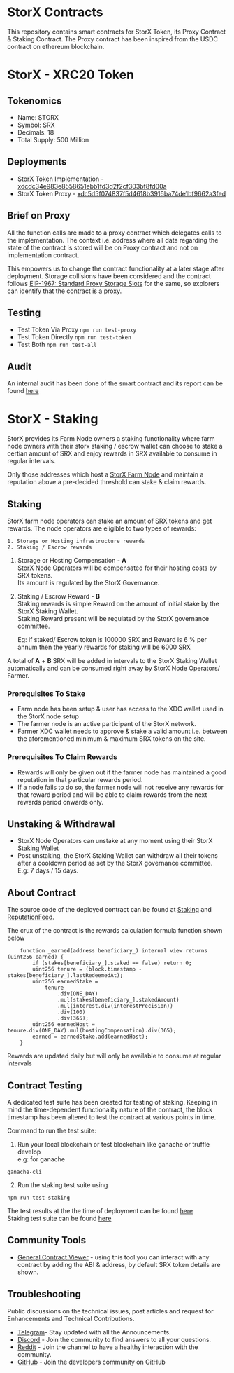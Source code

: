 # StorX Contracts

This repository contains smart contracts for StorX Token, its Proxy Contract & Staking Contract. The Proxy contract has been inspired from the USDC contract on ethereum blockchain.

# StorX - XRC20 Token
## Tokenomics

- Name: STORX
- Symbol: SRX
- Decimals: 18
- Total Supply: 500 Million

## Deployments

- StorX Token Implementation - [xdcdc34e983e8558651ebb1fd3d2f2cf303bf8fd00a](https://xdc.network/addr/xdcdc34e983e8558651ebb1fd3d2f2cf303bf8fd00a)
- StorX Token Proxy - [xdc5d5f074837f5d4618b3916ba74de1bf9662a3fed](https://xdc.network/addr/xdc5d5f074837f5d4618b3916ba74de1bf9662a3fed)

## Brief on Proxy

All the function calls are made to a proxy contract which delegates calls to the implementation. The context i.e. address where all data regarding the state of the contract is stored will be on Proxy contract and not on implementation contract.

This empowers us to change the contract functionality at a later stage after deployment. Storage collisions have been considered and the contract follows [EIP-1967: Standard Proxy Storage Slots](https://eips.ethereum.org/EIPS/eip-1967) for the same, so explorers can identify that the contract is a proxy.

## Testing

- Test Token Via Proxy `npm run test-proxy`
- Test Token Directly `npm run test-token`
- Test Both `npm run test-all`

## Audit

An internal audit has been done of the smart contract and its report can be found [here](/audit/report/StorXAudit.pdf)


# StorX - Staking


StorX provides its Farm Node owners a staking functionality where farm node owners with their storx staking / escrow wallet can choose to stake a certian amount of SRX and enjoy rewards in SRX available to consume in regular intervals.

Only those addresses which host a [StorX Farm Node](https://storx.tech/host-node.html) and maintain a reputation above a pre-decided threshold can stake & claim rewards.


## Staking

StorX farm node operators can stake an amount of SRX tokens and get rewards. The node operators are eligible to two types of rewards:

    1. Storage or Hosting infrastructure rewards
    2. Staking / Escrow rewards  

1. Storage or Hosting Compensation - **A**  
    StorX Node Operators will be compensated for their hosting costs by SRX tokens.  
    Its amount is regulated by the StorX Governance.

2. Staking / Escrow Reward - **B**  
    Staking rewards is simple Reward on the amount of initial stake by the StorX Staking Wallet.  
    Staking Reward present will be regulated by the StorX governance committee.  
      
    Eg: if staked/ Escrow token is 100000 SRX and Reward is 6 % per annum then the yearly rewards for staking will be 6000 SRX

A total of **A** + **B** SRX will be added in intervals to the StorX Staking Wallet automatically and can be consumed right away by StorX Node Operators/ Farmer.  
 
 
 
### Prerequisites To Stake

 - Farm node has been setup & user has access to the XDC wallet used in the StorX node setup
 - The farmer node is an active participant of the StorX network.
 - Farmer XDC wallet needs to approve & stake a valid amount i.e. between the aforementioned minimum & maximum SRX tokens on the site.

### Prerequisites To Claim Rewards

 - Rewards will only be given out if the farmer node has maintained a good reputation in that particular rewards period.
 - If a node fails to do so, the farmer node will not receive any rewards for that reward period and will be able to claim rewards from the next rewards period onwards only.


## Unstaking & Withdrawal

 - StorX Node Operators can unstake at any moment using their StorX Staking Wallet  
 - Post unstaking, the StorX Staking Wallet can withdraw all their tokens after a cooldown period as set by the StorX governance committee.  
 E.g: 7 days / 15 days.


## About Contract

The source code of the deployed contract can be found at [Staking](./flats/Staking.flat.sol) and [ReputationFeed](./flats/ReputationFeed.flat.sol).

The crux of the contract is the rewards calculation formula function shown below

```
    function _earned(address beneficiary_) internal view returns (uint256 earned) {
        if (stakes[beneficiary_].staked == false) return 0;
        uint256 tenure = (block.timestamp - stakes[beneficiary_].lastRedeemedAt);
        uint256 earnedStake =
            tenure
                .div(ONE_DAY)
                .mul(stakes[beneficiary_].stakedAmount)
                .mul(interest.div(interestPrecision))
                .div(100)
                .div(365);
        uint256 earnedHost = tenure.div(ONE_DAY).mul(hostingCompensation).div(365);
        earned = earnedStake.add(earnedHost);
    }
```

Rewards are updated daily but will only be available to consume at regular intervals

## Contract Testing

A dedicated test suite has been created for testing of staking. Keeping in mind the time-dependent functionality nature of the contract, the block timestamp has been altered to test the contract at various points in time.

Command to run the test suite:

1. Run your local blockchain or test blockchain like ganache or truffle develop  
e.g: for ganache
```
ganache-cli
```
2. Run the staking test suite using
```
npm run test-staking
```
The test results at the the time of deployment can be found [here](./test-result/staking-test.log)  
Staking test suite can be found [here](./test/Staking)

## Community Tools  

 - [General Contract Viewer](http://gcv.xinfin.network/) - using this tool you can interact with any contract by adding the ABI & address, by default SRX token details are shown.  

## Troubleshooting


Public discussions on the technical issues, post articles and request for Enhancements and Technical Contributions.

- [Telegram](https://t.me/StorXNetwork)- Stay updated with all the Announcements.
- [Discord](https://discord.gg/ha4Jufj2Nm) - Join the community to find answers to all your questions.
- [Reddit](https://www.reddit.com/r/StorXNetwork) - Join the channel to have a healthy interaction with the community.
- [GitHub](https://github.com/StorXNetwork) - Join the developers community on GitHub



